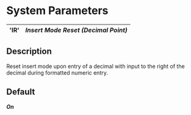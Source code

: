 # System Parameters

**'IR'** |  **_Insert Mode Reset (Decimal Point)_**  
---|---  
  
##  Description

Reset insert mode upon entry of a decimal with input to the right of the decimal during formatted numeric entry.

##  Default

**_On_**
